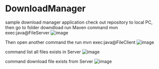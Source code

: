 # DownloadManager
sample download manager application
check out repository to local PC, then go to folder downdload run Maven command
 mvn exec:java@FileServer
![image](https://github.com/dotrunghieu2003/DownloadManager/assets/22995357/bf543030-3d16-412e-a1cd-dedb90bf92f5)

Then open another command the run 
 mvn exec:java@FileClient
![image](https://github.com/dotrunghieu2003/DownloadManager/assets/22995357/6a7874cc-f0fb-41c3-85c0-bd5ba8ba3cfc)

command list all files exists in Server
![image](https://github.com/dotrunghieu2003/DownloadManager/assets/22995357/1eb56c58-9be7-4f46-93c7-f8cf8c459a29)

command download file exists from Server
![image](https://github.com/dotrunghieu2003/DownloadManager/assets/22995357/edc94d56-9335-4803-b71f-e84e2cb4ed4c)





